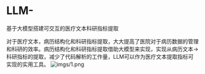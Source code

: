 # LLM-
基于大模型搭建可交互的医疗文本科研指标提取

对于医疗文本，病历结构化和科研指标提取，大大提高了医院对于病历数据的管理和科研的效率。病历结构化和科研指标提取借助大模型来实现，实现从病历文本→科研指标的提取，减少了代码解析的工作量，LLM可以作为医疗文本提取指标可实现的实用工具。
![imgs/1.png](图片路径)
